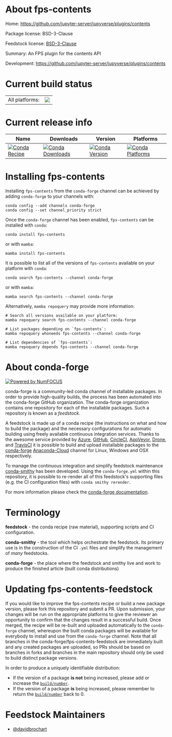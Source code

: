 About fps-contents
==================

Home: https://github.com/jupyter-server/jupyverse/plugins/contents

Package license: BSD-3-Clause

Feedstock license: [BSD-3-Clause](https://github.com/conda-forge/fps-contents-feedstock/blob/main/LICENSE.txt)

Summary: An FPS plugin for the contents API

Development: https://github.com/jupyter-server/jupyverse/plugins/contents

Current build status
====================


<table><tr><td>All platforms:</td>
    <td>
      <a href="https://dev.azure.com/conda-forge/feedstock-builds/_build/latest?definitionId=15751&branchName=main">
        <img src="https://dev.azure.com/conda-forge/feedstock-builds/_apis/build/status/fps-contents-feedstock?branchName=main">
      </a>
    </td>
  </tr>
</table>

Current release info
====================

| Name | Downloads | Version | Platforms |
| --- | --- | --- | --- |
| [![Conda Recipe](https://img.shields.io/badge/recipe-fps--contents-green.svg)](https://anaconda.org/conda-forge/fps-contents) | [![Conda Downloads](https://img.shields.io/conda/dn/conda-forge/fps-contents.svg)](https://anaconda.org/conda-forge/fps-contents) | [![Conda Version](https://img.shields.io/conda/vn/conda-forge/fps-contents.svg)](https://anaconda.org/conda-forge/fps-contents) | [![Conda Platforms](https://img.shields.io/conda/pn/conda-forge/fps-contents.svg)](https://anaconda.org/conda-forge/fps-contents) |

Installing fps-contents
=======================

Installing `fps-contents` from the `conda-forge` channel can be achieved by adding `conda-forge` to your channels with:

```
conda config --add channels conda-forge
conda config --set channel_priority strict
```

Once the `conda-forge` channel has been enabled, `fps-contents` can be installed with `conda`:

```
conda install fps-contents
```

or with `mamba`:

```
mamba install fps-contents
```

It is possible to list all of the versions of `fps-contents` available on your platform with `conda`:

```
conda search fps-contents --channel conda-forge
```

or with `mamba`:

```
mamba search fps-contents --channel conda-forge
```

Alternatively, `mamba repoquery` may provide more information:

```
# Search all versions available on your platform:
mamba repoquery search fps-contents --channel conda-forge

# List packages depending on `fps-contents`:
mamba repoquery whoneeds fps-contents --channel conda-forge

# List dependencies of `fps-contents`:
mamba repoquery depends fps-contents --channel conda-forge
```


About conda-forge
=================

[![Powered by
NumFOCUS](https://img.shields.io/badge/powered%20by-NumFOCUS-orange.svg?style=flat&colorA=E1523D&colorB=007D8A)](https://numfocus.org)

conda-forge is a community-led conda channel of installable packages.
In order to provide high-quality builds, the process has been automated into the
conda-forge GitHub organization. The conda-forge organization contains one repository
for each of the installable packages. Such a repository is known as a *feedstock*.

A feedstock is made up of a conda recipe (the instructions on what and how to build
the package) and the necessary configurations for automatic building using freely
available continuous integration services. Thanks to the awesome service provided by
[Azure](https://azure.microsoft.com/en-us/services/devops/), [GitHub](https://github.com/),
[CircleCI](https://circleci.com/), [AppVeyor](https://www.appveyor.com/),
[Drone](https://cloud.drone.io/welcome), and [TravisCI](https://travis-ci.com/)
it is possible to build and upload installable packages to the
[conda-forge](https://anaconda.org/conda-forge) [Anaconda-Cloud](https://anaconda.org/)
channel for Linux, Windows and OSX respectively.

To manage the continuous integration and simplify feedstock maintenance
[conda-smithy](https://github.com/conda-forge/conda-smithy) has been developed.
Using the ``conda-forge.yml`` within this repository, it is possible to re-render all of
this feedstock's supporting files (e.g. the CI configuration files) with ``conda smithy rerender``.

For more information please check the [conda-forge documentation](https://conda-forge.org/docs/).

Terminology
===========

**feedstock** - the conda recipe (raw material), supporting scripts and CI configuration.

**conda-smithy** - the tool which helps orchestrate the feedstock.
                   Its primary use is in the construction of the CI ``.yml`` files
                   and simplify the management of *many* feedstocks.

**conda-forge** - the place where the feedstock and smithy live and work to
                  produce the finished article (built conda distributions)


Updating fps-contents-feedstock
===============================

If you would like to improve the fps-contents recipe or build a new
package version, please fork this repository and submit a PR. Upon submission,
your changes will be run on the appropriate platforms to give the reviewer an
opportunity to confirm that the changes result in a successful build. Once
merged, the recipe will be re-built and uploaded automatically to the
`conda-forge` channel, whereupon the built conda packages will be available for
everybody to install and use from the `conda-forge` channel.
Note that all branches in the conda-forge/fps-contents-feedstock are
immediately built and any created packages are uploaded, so PRs should be based
on branches in forks and branches in the main repository should only be used to
build distinct package versions.

In order to produce a uniquely identifiable distribution:
 * If the version of a package **is not** being increased, please add or increase
   the [``build/number``](https://docs.conda.io/projects/conda-build/en/latest/resources/define-metadata.html#build-number-and-string).
 * If the version of a package **is** being increased, please remember to return
   the [``build/number``](https://docs.conda.io/projects/conda-build/en/latest/resources/define-metadata.html#build-number-and-string)
   back to 0.

Feedstock Maintainers
=====================

* [@davidbrochart](https://github.com/davidbrochart/)

